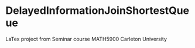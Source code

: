 # DelayedInformationJoinShortestQueue
LaTex project from Seminar course MATH5900 Carleton University
